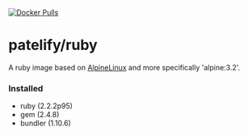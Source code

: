[![Docker Pulls](https://img.shields.io/docker/pulls/patelify/ruby.svg)]()

# patelify/ruby
A ruby image based on [AlpineLinux](http://alpinelinux.org/) and more specifically 'alpine:3.2'. 

### Installed
- ruby (2.2.2p95)
- gem (2.4.8)
- bundler (1.10.6)
